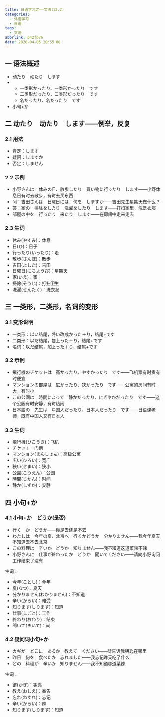 ```yaml
---
title: 日语学习之——文法(23.2)
categories:
  - 外语学习
  - 日语
tags:
  - 文法
abbrlink: b42fb76
date: 2020-04-05 20:55:00
---
```

## 一 语法概述

* 动たり　动たり　します
* - 一类形かったり、一类形かったり　です
  - 二类形だったり、二类形だったり　です
  - 名だったり、名だったり　です
* 小句+か

<!--more-->

## 二   动たり　动たり　します——例举，反复

### 2.1 用法

* 肯定：します
* 疑问：しますか
* 否定：しません

### 2.2 示例

* 小野さんは　休みの日、散歩したり　買い物に行ったり　します——小野休息日有时去散步，有时去买东西
* 问：吉田さんは　日曜日には　何を　しますか——吉田先生星期天做什么？
* 答：家の　掃除をしたり　洗濯をしたり　します——打扫家里，洗洗衣服
* 部屋の中を　行ったり　来たり　します——在房间中走来走去

### 2.3 生词

* 休み(やすみ)：休息
* 日(ひ)：日子
* 行ったり(いったり)：走
* 散歩(さんぽ)：散步
* 吉田(よした)：吉田
* 日曜日(にちようび)：星期天
* 家(いえ)：家
* 掃除(そうじ)：打扫卫生
* 洗濯(せんたく)：洗衣服

## 三 一类形，二类形，名词的变形

### 3.1 变形说明

* 一类形：以い结尾，将い改成かった＋り，结尾+です
* 二类形：以だ结尾，加上った＋り，结尾+です
* 名词：以だ结尾，加上った＋り，结尾+です

### 3.2 示例

* 飛行機のチケットは　高かったり、やすかったり　です——飞机票有时贵有时便宜
* マンションの部屋は　広かったり、狭かったり　です——公寓的房间有时大，有时小
* この公園は　時間によって　静かだったり、にぎやかだったり　です——这个公园有时安静，有时热闹
* 日本語の　先生は　中国人だったり、日本人だったり　です——日语课老师，既有中国人又有日本人

### 3.3 生词

* 飛行機(ひこうき)：飞机
* チケット：门票
* マンション(まんしょん)：高级公寓
* 広い(ひろい)：宽广
* 狭い(せまい)：狭小
* 公園(こうえん)：公园
* 時間(じかん)：时间
* 静か(しずか)：安静

## 四 小句+か

### 4.1 小句+か　どうか(是否)

* 行く　か　どうか——你是去还是不去
* わたしは　今年の夏、北京へ　行くかどうか　分かりません——我今年夏天不知道去不去北京
* この料理は　辛いか　どうか　知りません——我不知道这道菜辣不辣
* 小野さんに　仕事が終わったか　どうか　聞いてください——请向小野询问工作结束了没有

生词：

* 今年(ことし)：今年
* 夏(なつ)：夏天
* 分かりません(わかりません)：不知道
* 辛い(からい)：难受
* 知ります(しります)：知道
* 仕事(しごと)：工作
* 終わり(おわり)：结束
* 聞いて(きいて)：问

### 4.2 疑问词小句+か

* カギが　どこに　あるか　教えて　ください——请告诉我钥匙在哪里
* 昨日　何を　食べたか　忘れました——我忘记昨天吃了什么
* どの　料理が　辛いか　知りません——我不知道哪道菜辣

生词：

* 鍵(かぎ)：钥匙
* 教え(おしえ)：奉告
* 忘れ(わすれ)：忘记
* 辛い(からい)：辣
* 知ります(しります)：知道
